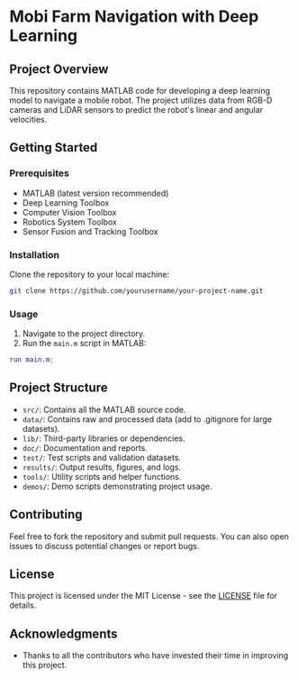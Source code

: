 
# Mobi Farm Navigation with Deep Learning

## Project Overview
This repository contains MATLAB code for developing a deep learning model to navigate a mobile robot. The project utilizes data from RGB-D cameras and LiDAR sensors to predict the robot's linear and angular velocities.

## Getting Started

### Prerequisites
- MATLAB (latest version recommended)
- Deep Learning Toolbox
- Computer Vision Toolbox
- Robotics System Toolbox
- Sensor Fusion and Tracking Toolbox

### Installation
Clone the repository to your local machine:
```bash
git clone https://github.com/yourusername/your-project-name.git
```

### Usage
1. Navigate to the project directory.
2. Run the `main.m` script in MATLAB:
```matlab
run main.m;
```

## Project Structure
- `src/`: Contains all the MATLAB source code.
- `data/`: Contains raw and processed data (add to .gitignore for large datasets).
- `lib/`: Third-party libraries or dependencies.
- `doc/`: Documentation and reports.
- `test/`: Test scripts and validation datasets.
- `results/`: Output results, figures, and logs.
- `tools/`: Utility scripts and helper functions.
- `demos/`: Demo scripts demonstrating project usage.

## Contributing
Feel free to fork the repository and submit pull requests. You can also open issues to discuss potential changes or report bugs.

## License
This project is licensed under the MIT License - see the [LICENSE](LICENSE) file for details.

## Acknowledgments
- Thanks to all the contributors who have invested their time in improving this project.